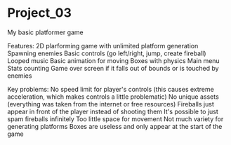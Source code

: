# Project_03
My basic platformer game

Features:
2D plarforming game with unlimited platform generation
Spawning enemies
Basic controls (go left/right, jump, create fireball)
Looped music
Basic animation for moving
Boxes with physics
Main menu
Stats counting
Game over screen if it falls out of bounds or is touched by enemies

Key problems:
No speed limit for player's controls (this causes extreme acceleration, which makes controls a little problematic)
No unique assets (everything was taken from the internet or free resources)
Fireballs just appear in front of the player instead of shooting them
It's possible to just spam fireballs infinitely
Too little space for movement
Not much variety for generating platforms
Boxes are useless and only appear at the start of the game
